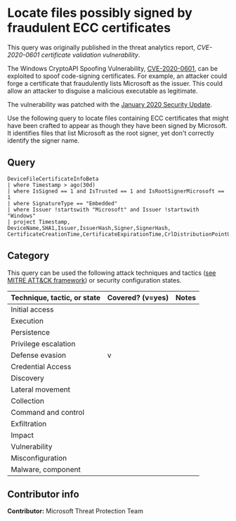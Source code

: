 # Locate files possibly signed by fraudulent ECC certificates

This query was originally published in the threat analytics report, *CVE-2020-0601 certificate validation vulnerability*.

The Windows CryptoAPI Spoofing Vulnerability, [CVE-2020-0601](https://portal.msrc.microsoft.com/security-guidance/advisory/CVE-2020-0601), can be exploited to spoof code-signing certificates. For example, an attacker could forge a certificate that fraudulently lists Microsoft as the issuer. This could allow an attacker to disguise a malicious executable as legitimate.

The vulnerability was patched with the [January 2020 Security Update](https://portal.msrc.microsoft.com/security-guidance/releasenotedetail/2020-Jan).

Use the following query to locate files containing ECC certificates that might have been crafted to appear as though they have been signed by Microsoft. It identifies files that list Microsoft as the root signer, yet don't correctly identify the signer name.

## Query

```
DeviceFileCertificateInfoBeta
| where Timestamp > ago(30d)
| where IsSigned == 1 and IsTrusted == 1 and IsRootSignerMicrosoft == 1
| where SignatureType == "Embedded"
| where Issuer !startswith "Microsoft" and Issuer !startswith "Windows"
| project Timestamp, DeviceName,SHA1,Issuer,IssuerHash,Signer,SignerHash,
CertificateCreationTime,CertificateExpirationTime,CrlDistributionPointUrls
```

## Category

This query can be used the following attack techniques and tactics ([see MITRE ATT&CK framework](https://attack.mitre.org/)) or security configuration states.

| Technique, tactic, or state | Covered? (v=yes) | Notes |
|------------------------|----------|-------|
| Initial access |  |  |
| Execution |  |  |
| Persistence |  |  |
| Privilege escalation |  |  |
| Defense evasion | v |  |
| Credential Access |  |  |
| Discovery |  |  |
| Lateral movement |  |  |
| Collection |  |  |
| Command and control |  |  |
| Exfiltration |  |  |
| Impact |  |  |
| Vulnerability |  |  |
| Misconfiguration |  |  |
| Malware, component |  |  |


## Contributor info

**Contributor:** Microsoft Threat Protection Team
